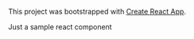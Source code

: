 This project was bootstrapped with [Create React App](https://github.com/facebookincubator/create-react-app).

Just a sample react component